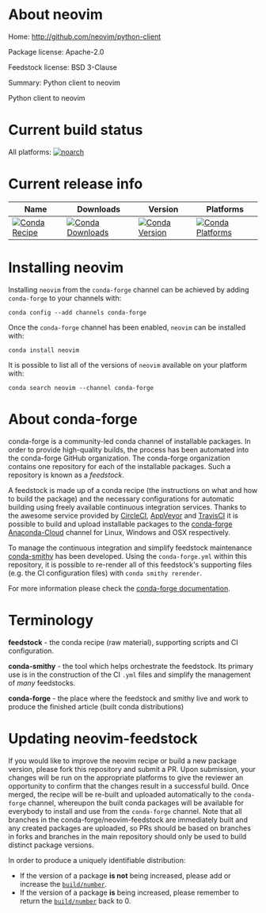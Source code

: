 About neovim
============

Home: http://github.com/neovim/python-client

Package license: Apache-2.0

Feedstock license: BSD 3-Clause

Summary: Python client to neovim

Python client to neovim


Current build status
====================

All platforms:
[![noarch](https://img.shields.io/circleci/project/github/conda-forge/neovim-feedstock/master.svg?label=noarch)](https://circleci.com/gh/conda-forge/neovim-feedstock)

Current release info
====================

| Name | Downloads | Version | Platforms |
| --- | --- | --- | --- |
| [![Conda Recipe](https://img.shields.io/badge/recipe-neovim-green.svg)](https://anaconda.org/conda-forge/neovim) | [![Conda Downloads](https://img.shields.io/conda/dn/conda-forge/neovim.svg)](https://anaconda.org/conda-forge/neovim) | [![Conda Version](https://img.shields.io/conda/vn/conda-forge/neovim.svg)](https://anaconda.org/conda-forge/neovim) | [![Conda Platforms](https://img.shields.io/conda/pn/conda-forge/neovim.svg)](https://anaconda.org/conda-forge/neovim) |

Installing neovim
=================

Installing `neovim` from the `conda-forge` channel can be achieved by adding `conda-forge` to your channels with:

```
conda config --add channels conda-forge
```

Once the `conda-forge` channel has been enabled, `neovim` can be installed with:

```
conda install neovim
```

It is possible to list all of the versions of `neovim` available on your platform with:

```
conda search neovim --channel conda-forge
```


About conda-forge
=================

conda-forge is a community-led conda channel of installable packages.
In order to provide high-quality builds, the process has been automated into the
conda-forge GitHub organization. The conda-forge organization contains one repository
for each of the installable packages. Such a repository is known as a *feedstock*.

A feedstock is made up of a conda recipe (the instructions on what and how to build
the package) and the necessary configurations for automatic building using freely
available continuous integration services. Thanks to the awesome service provided by
[CircleCI](https://circleci.com/), [AppVeyor](https://www.appveyor.com/)
and [TravisCI](https://travis-ci.org/) it is possible to build and upload installable
packages to the [conda-forge](https://anaconda.org/conda-forge)
[Anaconda-Cloud](https://anaconda.org/) channel for Linux, Windows and OSX respectively.

To manage the continuous integration and simplify feedstock maintenance
[conda-smithy](https://github.com/conda-forge/conda-smithy) has been developed.
Using the ``conda-forge.yml`` within this repository, it is possible to re-render all of
this feedstock's supporting files (e.g. the CI configuration files) with ``conda smithy rerender``.

For more information please check the [conda-forge documentation](https://conda-forge.org/docs/).

Terminology
===========

**feedstock** - the conda recipe (raw material), supporting scripts and CI configuration.

**conda-smithy** - the tool which helps orchestrate the feedstock.
                   Its primary use is in the construction of the CI ``.yml`` files
                   and simplify the management of *many* feedstocks.

**conda-forge** - the place where the feedstock and smithy live and work to
                  produce the finished article (built conda distributions)


Updating neovim-feedstock
=========================

If you would like to improve the neovim recipe or build a new
package version, please fork this repository and submit a PR. Upon submission,
your changes will be run on the appropriate platforms to give the reviewer an
opportunity to confirm that the changes result in a successful build. Once
merged, the recipe will be re-built and uploaded automatically to the
`conda-forge` channel, whereupon the built conda packages will be available for
everybody to install and use from the `conda-forge` channel.
Note that all branches in the conda-forge/neovim-feedstock are
immediately built and any created packages are uploaded, so PRs should be based
on branches in forks and branches in the main repository should only be used to
build distinct package versions.

In order to produce a uniquely identifiable distribution:
 * If the version of a package **is not** being increased, please add or increase
   the [``build/number``](https://conda.io/docs/user-guide/tasks/build-packages/define-metadata.html#build-number-and-string).
 * If the version of a package **is** being increased, please remember to return
   the [``build/number``](https://conda.io/docs/user-guide/tasks/build-packages/define-metadata.html#build-number-and-string)
   back to 0.
